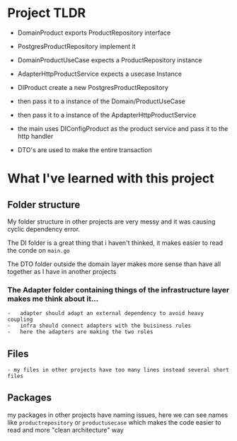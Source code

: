 # Project TLDR
- DomainProduct exports ProductRepository interface

- PostgresProductRepository implement it 

- DomainProductUseCase expects a ProductRepository instance

- AdapterHttpProductService expects a usecase Instance

- DIProduct create a new PostgresProductRepository

- then pass it to a instance of the Domain/ProductUseCase

- then pass it to a instance of the ApdapterHttpProductService

- the main uses DIConfigProduct as the product service and pass it to the http handler

- DTO's are used to make the entire transaction


# What I've learned with this project

##  Folder structure  

My folder structure in other projects are very messy and it was causing cyclic dependency error.

The DI folder is a great thing that i haven't thinked, it makes easier to read the conde on `main.go`

The DTO folder outside the domain layer makes more sense than have all together as I have in another projects

### The Adapter folder containing things of the infrastructure layer makes me think about it...
    -   adapter should adapt an external dependency to avoid heavy coupling
    -   infra should connect adapters with the buisiness rules
    -   here the adapters are making the two roles


## Files
    - my files in other projects have too many lines instead several short files

## Packages 
 my packages in other projects have naming issues, here we can see names like `productrepository` or `productusecase` which makes the code easier to read and more "clean architecture" way

